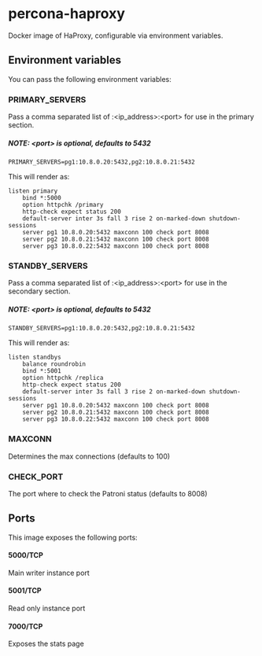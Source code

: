 # percona-haproxy

Docker image of HaProxy, configurable via environment variables.

## Environment variables

You can pass the following environment variables:

### PRIMARY_SERVERS

Pass a comma separated list of <hostname>:<ip_address>:\<port> for use in the primary section.

##### NOTE: \<port> is optional, defaults to 5432

```
PRIMARY_SERVERS=pg1:10.8.0.20:5432,pg2:10.8.0.21:5432
```
This will render as:

```
listen primary
    bind *:5000
    option httpchk /primary
    http-check expect status 200
    default-server inter 3s fall 3 rise 2 on-marked-down shutdown-sessions
    server pg1 10.8.0.20:5432 maxconn 100 check port 8008
    server pg2 10.8.0.21:5432 maxconn 100 check port 8008
    server pg3 10.8.0.22:5432 maxconn 100 check port 8008
```

### STANDBY_SERVERS

Pass a comma separated list of <hostname>:<ip_address>:\<port> for use in the secondary section.

##### NOTE: \<port> is optional, defaults to 5432

```
STANDBY_SERVERS=pg1:10.8.0.20:5432,pg2:10.8.0.21:5432
```
This will render as:

```
listen standbys
    balance roundrobin
    bind *:5001
    option httpchk /replica
    http-check expect status 200
    default-server inter 3s fall 3 rise 2 on-marked-down shutdown-sessions
    server pg1 10.8.0.20:5432 maxconn 100 check port 8008
    server pg2 10.8.0.21:5432 maxconn 100 check port 8008
    server pg3 10.8.0.22:5432 maxconn 100 check port 8008
```

### MAXCONN

Determines the max connections (defaults to 100)

### CHECK_PORT

The port where to check the Patroni status (defaults to 8008)

## Ports

This image exposes the following ports:

#### 5000/TCP

Main writer instance port

#### 5001/TCP

Read only instance port

#### 7000/TCP

Exposes the stats page
